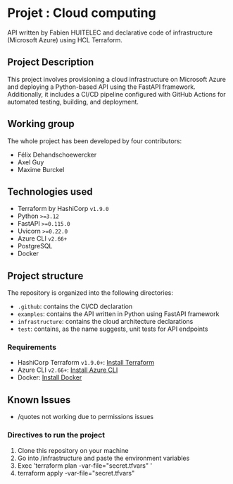 # Projet : Cloud computing 
API written by Fabien HUITELEC and declarative code of infrastructure (Microsoft Azure) using HCL Terraform.

## Project Description
This project involves provisioning a cloud infrastructure on Microsoft Azure and deploying a Python-based API using the FastAPI framework. Additionally, it includes a CI/CD pipeline configured with GitHub Actions for automated testing, building, and deployment.

## Working group
The whole project has been developed by four contributors:
- Félix Dehandschoewercker 
- Axel Guy
- Maxime Burckel

## Technologies used
- Terraform by HashiCorp `v1.9.0`
- Python `>=3.12`
- FastAPI `>=0.115.0`
- Uvicorn `>=0.22.0`
- Azure CLI `v2.66+`
- PostgreSQL
- Docker

## Project structure
The repository is organized into the following directories:
- `.github`: contains the CI/CD declaration
- `examples`: contains the API written in Python using FastAPI framework
- `infrastructure`: contains the cloud architecture declarations
- `test`: contains, as the name suggests, unit tests for API endpoints 

### Requirements
- HashiCorp Terraform `v1.9.0+`: [Install Terraform](https://developer.hashicorp.com/terraform/tutorials/aws-get-started/install-cli)
- Azure CLI `v2.66+`: [Install Azure CLI](https://learn.microsoft.com/fr-fr/cli/azure/install-azure-cli)
- Docker: [Install Docker](https://docs.docker.com/get-docker/)

## Known Issues
- /quotes not working due to permissions issues 

### Directives to run the project
1. Clone this repository on your machine
2. Go into /infrastructure and paste the environment variables
3. Exec 'terraform plan -var-file="secret.tfvars" '
4. terraform apply -var-file="secret.tfvars" 